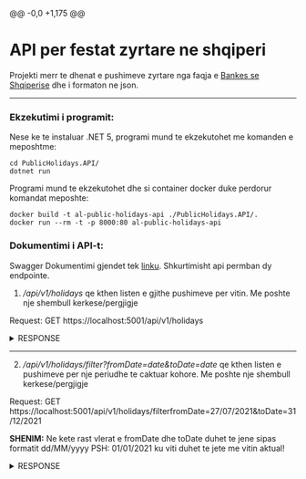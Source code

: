 @@ -0,0 +1,175 @@
# API per festat zyrtare ne shqiperi

Projekti merr te dhenat e pushimeve zyrtare nga faqja e [Bankes se Shqiperise](https://www.bankofalbania.org/Shtypi/Kalendari_i_festave_zyrtare_per_vitin_2021/) dhe i formaton ne json.

---
### Ekzekutimi i programit:
Nese ke te instaluar .NET 5, programi mund te ekzekutohet me komanden e meposhtme:

    cd PublicHolidays.API/
    dotnet run
Programi mund te ekzekutohet dhe si container docker duke perdorur komandat meposhte:

    docker build -t al-public-holidays-api ./PublicHolidays.API/.
    docker run --rm -t -p 8000:80 al-public-holidays-api

### Dokumentimi i API-t:
Swagger Dokumentimi gjendet tek [linku](https://app.swaggerhub.com/apis/foo-hub/Al-PublicHolidays-API/v1).
Shkurtimisht api permban dy endpointe.
1. */api/v1/holidays* qe kthen listen e gjithe pushimeve per vitin.
   Me poshte nje shembull kerkese/pergjigje

Request:
GET  https://localhost:5001/api/v1/holidays

<details>
<summary>RESPONSE</summary>
<p>

  ```json
  [
   {
      "day":"01/01/2021",
      "name":"Festat e Vitit të Ri",
      "note":null,
      "lastUpdateDate":"Përditësuar më 14 tetor 2020"
   },
   {
      "day":"02/01/2021",
      "name":"Festat e Vitit të Ri",
      "note":"*Në rastet kur festat zyrtare bie në ditët e pushimit javor (e shtunë ose e diel), dita e hënë është ditë pushimi.",
      "lastUpdateDate":"Përditësuar më 14 tetor 2020"
   },
   {
      "day":"14/03/2021",
      "name":"Dita e Verës",
      "note":"*Në rastet kur festat zyrtare bie në ditët e pushimit javor (e shtunë ose e diel), dita e hënë është ditë pushimi.",
      "lastUpdateDate":"Përditësuar më 14 tetor 2020"
   },
   {
      "day":"22/03/2021",
      "name":"Dita e Nevruzit",
      "note":null,
      "lastUpdateDate":"Përditësuar më 14 tetor 2020"
   },
   {
      "day":"04/04/2021",
      "name":"E diela e Pashkëve Katolike",
      "note":"*Në rastet kur festat zyrtare bie në ditët e pushimit javor (e shtunë ose e diel), dita e hënë është ditë pushimi.",
      "lastUpdateDate":"Përditësuar më 14 tetor 2020"
   },
   {
      "day":"01/05/2021",
      "name":"Dita Ndërkombëtare e Punëtorëve",
      "note":"*Në rastet kur festat zyrtare bie në ditët e pushimit javor (e shtunë ose e diel), dita e hënë është ditë pushimi.",
      "lastUpdateDate":"Përditësuar më 14 tetor 2020"
   },
   {
      "day":"02/05/2021",
      "name":"E diela e Pashkëve Ortodokse",
      "note":"*Në rastet kur festat zyrtare bie në ditët e pushimit javor (e shtunë ose e diel), dita e hënë është ditë pushimi.",
      "lastUpdateDate":"Përditësuar më 14 tetor 2020"
   },
   {
      "day":"13/05/2021",
      "name":"Dita e Bajramit të Madh",
      "note":"**Shënim: Data e festave të Kurban Bajramit dhe Bajramit të Madh mund të ndryshojë sipas kalendarit hënor. Në rast se do të ketë ndryshime, do të viheni në dijeni me një njoftim të dytë.",
      "lastUpdateDate":"Përditësuar më 14 tetor 2020"
   },
   {
      "day":"20/07/2021",
      "name":"Dita e Kurban Bajramit",
      "note":"**Shënim: Data e festave të Kurban Bajramit dhe Bajramit të Madh mund të ndryshojë sipas kalendarit hënor. Në rast se do të ketë ndryshime, do të viheni në dijeni me një njoftim të dytë.",
      "lastUpdateDate":"Përditësuar më 14 tetor 2020"
   },
   {
      "day":"05/09/2021",
      "name":"Dita e Shenjtërimit të Shenjt Terezës",
      "note":"*Në rastet kur festat zyrtare bie në ditët e pushimit javor (e shtunë ose e diel), dita e hënë është ditë pushimi.",
      "lastUpdateDate":"Përditësuar më 14 tetor 2020"
   },
   {
      "day":"28/11/2021",
      "name":"Dita Flamurit dhe e Pavarësisë",
      "note":"*Në rastet kur festat zyrtare bie në ditët e pushimit javor (e shtunë ose e diel), dita e hënë është ditë pushimi.",
      "lastUpdateDate":"Përditësuar më 14 tetor 2020"
   },
   {
      "day":"29/11/2021",
      "name":"Dita e Çlirimit",
      "note":null,
      "lastUpdateDate":"Përditësuar më 14 tetor 2020"
   },
   {
      "day":"08/12/2021",
      "name":"Dita Kombëtare e Rinisë",
      "note":null,
      "lastUpdateDate":"Përditësuar më 14 tetor 2020"
   },
   {
      "day":"25/12/2021",
      "name":"Krishtlindjet",
      "note":"*Në rastet kur festat zyrtare bie në ditët e pushimit javor (e shtunë ose e diel), dita e hënë është ditë pushimi.",
      "lastUpdateDate":"Përditësuar më 14 tetor 2020"
   }
]
```

</p>
</details>

---
2. */api/v1/holidays/filter?fromDate=date&toDate=date* qe kthen listen e pushimeve per nje periudhe te caktuar kohore.
   Me poshte nje shembull kerkese/pergjigje

Request:
GET https://localhost:5001/api/v1/holidays/filterfromDate=27/07/2021&toDate=31/12/2021

**SHENIM:** Ne kete rast vlerat e fromDate dhe toDate duhet te jene sipas formatit dd/MM/yyyy
PSH: 01/01/2021
ku viti duhet te jete me vitin aktual!

<details>
<summary>RESPONSE</summary>
<p>

  ```json
  [
   {
      "day":"05/09/2021",
      "name":"Dita e Shenjtërimit të Shenjt Terezës",
      "note":"*Në rastet kur festat zyrtare bie në ditët e pushimit javor (e shtunë ose e diel), dita e hënë është ditë pushimi.",
      "lastUpdateDate":"Përditësuar më 14 tetor 2020"
   },
   {
      "day":"28/11/2021",
      "name":"Dita Flamurit dhe e Pavarësisë",
      "note":"*Në rastet kur festat zyrtare bie në ditët e pushimit javor (e shtunë ose e diel), dita e hënë është ditë pushimi.",
      "lastUpdateDate":"Përditësuar më 14 tetor 2020"
   },
   {
      "day":"29/11/2021",
      "name":"Dita e Çlirimit",
      "note":null,
      "lastUpdateDate":"Përditësuar më 14 tetor 2020"
   },
   {
      "day":"08/12/2021",
      "name":"Dita Kombëtare e Rinisë",
      "note":null,
      "lastUpdateDate":"Përditësuar më 14 tetor 2020"
   },
   {
      "day":"25/12/2021",
      "name":"Krishtlindjet",
      "note":"*Në rastet kur festat zyrtare bie në ditët e pushimit javor (e shtunë ose e diel), dita e hënë është ditë pushimi.",
      "lastUpdateDate":"Përditësuar më 14 tetor 2020"
   }
]
  ```

  </p>
  </details>
